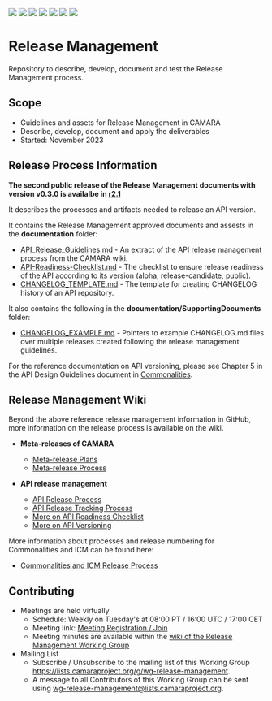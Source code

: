 <a href="https://github.com/camaraproject/ReleaseManagement/commits/" title="Last Commit"><img src="https://img.shields.io/github/last-commit/camaraproject/ReleaseManagement?style=plastic"></a>
<a href="https://github.com/camaraproject/ReleaseManagement/issues" title="Open Issues"><img src="https://img.shields.io/github/issues/camaraproject/ReleaseManagement?style=plastic"></a>
<a href="https://github.com/camaraproject/ReleaseManagement/pulls" title="Open Pull Requests"><img src="https://img.shields.io/github/issues-pr/camaraproject/ReleaseManagement?style=plastic"></a>
<a href="https://github.com/camaraproject/ReleaseManagement/graphs/contributors" title="Contributors"><img src="https://img.shields.io/github/contributors/camaraproject/ReleaseManagement?style=plastic"></a>
<a href="https://github.com/camaraproject/ReleaseManagement" title="Repo Size"><img src="https://img.shields.io/github/repo-size/camaraproject/ReleaseManagement?style=plastic"></a>
<a href="https://github.com/camaraproject/ReleaseManagement/blob/main/LICENSE" title="License"><img src="https://img.shields.io/badge/License-Apache%202.0-green.svg?style=plastic"></a>
<img src="https://img.shields.io/badge/Working%20Group-red">

# Release Management
Repository to describe, develop, document and test the Release Management process.

## Scope
* Guidelines and assets for Release Management in CAMARA
* Describe, develop, document and apply the deliverables
* Started: November 2023

## Release Process Information

**The second public release of the Release Management documents with version v0.3.0 is availalbe in [r2.1](https://github.com/camaraproject/ReleaseManagement/releases/tag/r2.1)**

It describes the processes and artifacts needed to release an API version.

It contains the Release Management approved documents and assests in the **documentation** folder:
   - [API_Release_Guidelines.md](/documentation/API_Release_Guidelines.md) - An extract of the API release management process from the CAMARA wiki.
   - [API-Readiness-Checklist.md](/documentation/API-Readiness-Checklist.md) - The checklist to ensure release readiness of the API according to its version (alpha, release-candidate, public).
   - [CHANGELOG_TEMPLATE.md](/documentation/CHANGELOG_TEMPLATE.md) - The template for creating CHANGELOG history of an API repository.

It also contains the following in the **documentation/SupportingDocuments** folder:
   - [CHANGELOG_EXAMPLE.md](/documentation/SupportingDocuments/CHANGELOG_EXAMPLE.md) - Pointers to example CHANGELOG.md files over multiple releases created following the release management guidelines.

For the reference documentation on API versioning, please see Chapter 5 in the API Design Guidelines document in [Commonalities](https://github.com/camaraproject/Commonalities).

## Release Management Wiki

Beyond the above reference release management information in GitHub, more information on the release process is available on the wiki.

* **Meta-releases of CAMARA**

  * [Meta-release Plans](https://lf-camaraproject.atlassian.net/wiki/x/bmTe)
  * [Meta-release Process](https://lf-camaraproject.atlassian.net/wiki/x/Zwne)

* **API release management**
  * [API Release Process](https://lf-camaraproject.atlassian.net/wiki/x/jine)
  * [API Release Tracking Process](https://lf-camaraproject.atlassian.net/wiki/x/ZhHe)
  * [More on API Readiness Checklist](https://lf-camaraproject.atlassian.net/wiki/spaces/CAM/pages/14559630/API+Release+Process#API-readiness-checklist)
  * [More on API Versioning](https://lf-camaraproject.atlassian.net/wiki/x/3yLe)

More information about processes and release numbering for Commonalities and ICM can be found here:

  * [Commonalities and ICM Release Process](https://lf-camaraproject.atlassian.net/wiki/spaces/CAM/pages/14551399/Meta-release+Process#Commonalities-and-ICM)

## Contributing
* Meetings are held virtually
  * Schedule: Weekly on Tuesday's at 08:00 PT / 16:00 UTC / 17:00 CET
  * Meeting link: [Meeting Registration / Join](https://zoom-lfx.platform.linuxfoundation.org/meeting/97762557636?password=e5f98402-8c29-448d-a8b1-f2dceaa9d4ba)
  * Meeting minutes are available within the [wiki of the Release Management Working Group](https://lf-camaraproject.atlassian.net/wiki/x/VA7e)
* Mailing List
  * Subscribe / Unsubscribe to the mailing list of this Working Group <https://lists.camaraproject.org/g/wg-release-management>.
  * A message to all Contributors of this Working Group can be sent using <wg-release-management@lists.camaraproject.org>.
